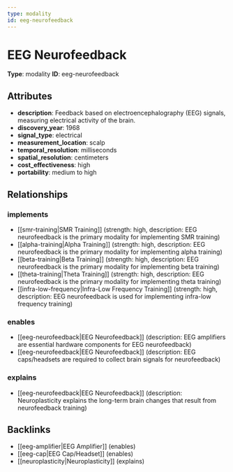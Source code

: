 ```yaml
---
type: modality
id: eeg-neurofeedback
---
```


# EEG Neurofeedback

**Type**: modality
**ID**: eeg-neurofeedback

## Attributes

- **description**: Feedback based on electroencephalography (EEG) signals, measuring electrical activity of the brain.
- **discovery_year**: 1968
- **signal_type**: electrical
- **measurement_location**: scalp
- **temporal_resolution**: milliseconds
- **spatial_resolution**: centimeters
- **cost_effectiveness**: high
- **portability**: medium to high

## Relationships

### implements

- [[smr-training|SMR Training]] (strength: high, description: EEG neurofeedback is the primary modality for implementing SMR training)
- [[alpha-training|Alpha Training]] (strength: high, description: EEG neurofeedback is the primary modality for implementing alpha training)
- [[beta-training|Beta Training]] (strength: high, description: EEG neurofeedback is the primary modality for implementing beta training)
- [[theta-training|Theta Training]] (strength: high, description: EEG neurofeedback is the primary modality for implementing theta training)
- [[infra-low-frequency|Infra-Low Frequency Training]] (strength: high, description: EEG neurofeedback is used for implementing infra-low frequency training)

### enables

- [[eeg-neurofeedback|EEG Neurofeedback]] (description: EEG amplifiers are essential hardware components for EEG neurofeedback)
- [[eeg-neurofeedback|EEG Neurofeedback]] (description: EEG caps/headsets are required to collect brain signals for neurofeedback)

### explains

- [[eeg-neurofeedback|EEG Neurofeedback]] (description: Neuroplasticity explains the long-term brain changes that result from neurofeedback training)

## Backlinks

- [[eeg-amplifier|EEG Amplifier]] (enables)
- [[eeg-cap|EEG Cap/Headset]] (enables)
- [[neuroplasticity|Neuroplasticity]] (explains)

